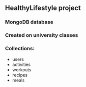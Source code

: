## HealthyLifestyle project
### MongoDB database
### Created on university classes
### Collections:
* users
* activities
* workouts
* recipes
* meals